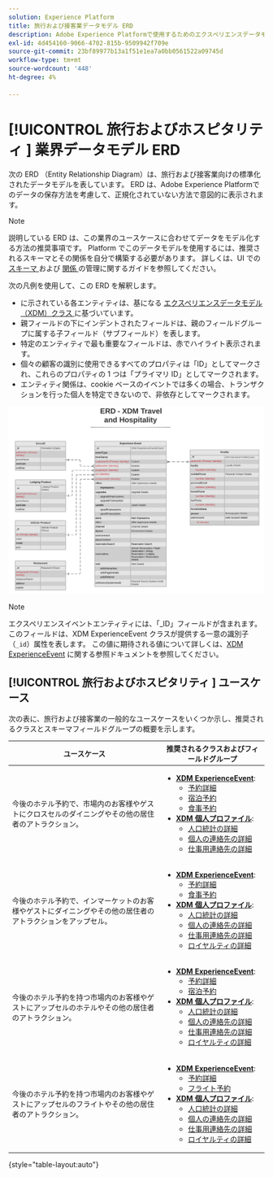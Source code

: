 ```yaml
---
solution: Experience Platform
title: 旅行および接客業データモデル ERD
description: Adobe Experience Platformで使用するためのエクスペリエンスデータモデル（XDM）と互換性のある、旅行および接客業向けの標準化されたデータモデルを表すエンティティ関係図（ERD）を表示します。
exl-id: 4d454160-9066-4702-815b-9509942f709e
source-git-commit: 23bf89977b13a1f51e1ea7a0bb0561522a09745d
workflow-type: tm+mt
source-wordcount: '448'
ht-degree: 4%

---
```


# [!UICONTROL  旅行およびホスピタリティ ] 業界データモデル ERD

次の ERD （Entity Relationship Diagram）は、旅行および接客業向けの標準化されたデータモデルを表しています。 ERD は、Adobe Experience Platformでのデータの保存方法を考慮して、正規化されていない方法で意図的に表示されます。

>[!NOTE]
>
>説明している ERD は、この業界のユースケースに合わせてデータをモデル化する方法の推奨事項です。 Platform でこのデータモデルを使用するには、推奨されるスキーマとその関係を自分で構築する必要があります。 詳しくは、UI での [ スキーマ ](../../ui/resources/schemas.md) および [ 関係 ](../../tutorials/relationship-ui.md) の管理に関するガイドを参照してください。

次の凡例を使用して、この ERD を解釈します。

* に示されている各エンティティは、基になる [ エクスペリエンスデータモデル（XDM）クラス ](../composition.md#class) に基づいています。
* 親フィールドの下にインデントされたフィールドは、親のフィールドグループに属する子フィールド（サブフィールド）を表します。
* 特定のエンティティで最も重要なフィールドは、赤でハイライト表示されます。
* 個々の顧客の識別に使用できるすべてのプロパティは「ID」としてマークされ、これらのプロパティの 1 つは「プライマリ ID」としてマークされます。
* エンティティ関係は、cookie ベースのイベントでは多くの場合、トランザクションを行った個人を特定できないので、非依存としてマークされます。

![ 旅行ホスピタリティデータモデルの ERD の例 ](../../images/industries/travel-hospitality.png)

>[!NOTE]
>
>エクスペリエンスイベントエンティティには、「_ID」フィールドが含まれます。このフィールドは、XDM ExperienceEvent クラスが提供する一意の識別子（`_id`）属性を表します。 この値に期待される値について詳しくは、[XDM ExperienceEvent](../../classes/experienceevent.md) に関する参照ドキュメントを参照してください。

## [!UICONTROL  旅行およびホスピタリティ ] ユースケース

次の表に、旅行および接客業の一般的なユースケースをいくつか示し、推奨されるクラスとスキーマフィールドグループの概要を示します。

| ユースケース | 推奨されるクラスおよびフィールドグループ |
| --- | --- |
| 今後のホテル予約で、市場内のお客様やゲストにクロスセルのダイニングやその他の居住者のアトラクション。 | <ul><li>**[XDM ExperienceEvent](../../classes/experienceevent.md)**:<ul><li>[予約詳細](../../field-groups/event/reservation-details.md)</li><li>[宿泊予約](../../field-groups/event/lodging-reservation.md)</li><li>[食事予約](../../field-groups/event/dining-reservation.md)</li></ul></li><li>**[XDM 個人プロファイル](../../classes/individual-profile.md)**:<ul><li>[ 人口統計の詳細 ](../../field-groups/profile/demographic-details.md)</li><li>[ 個人の連絡先の詳細 ](../../field-groups/profile/personal-contact-details.md)</li><li>[ 仕事用連絡先の詳細 ](../../field-groups/profile/work-contact-details.md)</li></ul></li></ul> |
| 今後のホテル予約で、インマーケットのお客様やゲストにダイニングやその他の居住者のアトラクションをアップセル。 | <ul><li>**[XDM ExperienceEvent](../../classes/experienceevent.md)**:<ul><li>[予約詳細](../../field-groups/event/reservation-details.md)</li><li>[食事予約](../../field-groups/event/dining-reservation.md)</li></ul></li><li>**[XDM 個人プロファイル](../../classes/individual-profile.md)**:<ul><li>[ 人口統計の詳細 ](../../field-groups/profile/demographic-details.md)</li><li>[ 個人の連絡先の詳細 ](../../field-groups/profile/personal-contact-details.md)</li><li>[ 仕事用連絡先の詳細 ](../../field-groups/profile/work-contact-details.md)</li><li>[ ロイヤルティの詳細 ](../../field-groups/profile/loyalty-details.md)</li></ul></li></ul> |
| 今後のホテル予約を持つ市場内のお客様やゲストにアップセルのホテルやその他の居住者のアトラクション。 | <ul><li>**[XDM ExperienceEvent](../../classes/experienceevent.md)**:<ul><li>[予約詳細](../../field-groups/event/reservation-details.md)</li><li>[宿泊予約](../../field-groups/event/lodging-reservation.md)</li></ul></li><li>**[XDM 個人プロファイル](../../classes/individual-profile.md)**:<ul><li>[ 人口統計の詳細 ](../../field-groups/profile/demographic-details.md)</li><li>[ 個人の連絡先の詳細 ](../../field-groups/profile/personal-contact-details.md)</li><li>[ 仕事用連絡先の詳細 ](../../field-groups/profile/work-contact-details.md)</li><li>[ ロイヤルティの詳細 ](../../field-groups/profile/loyalty-details.md)</li></ul></li></ul> |
| 今後のホテル予約を持つ市場内のお客様やゲストにアップセルのフライトやその他の居住者のアトラクション。 | <ul><li>**[XDM ExperienceEvent](../../classes/experienceevent.md)**:<ul><li>[予約詳細](../../field-groups/event/reservation-details.md)</li><li>[フライト予約](../../field-groups/event/flight-reservation.md)</li></ul></li><li>**[XDM 個人プロファイル](../../classes/individual-profile.md)**:<ul><li>[ 人口統計の詳細 ](../../field-groups/profile/demographic-details.md)</li><li>[ 個人の連絡先の詳細 ](../../field-groups/profile/personal-contact-details.md)</li><li>[ 仕事用連絡先の詳細 ](../../field-groups/profile/work-contact-details.md)</li><li>[ ロイヤルティの詳細 ](../../field-groups/profile/loyalty-details.md)</li></ul></li></ul> |

{style="table-layout:auto"}
